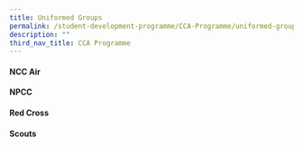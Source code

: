 ```yaml
---
title: Uniformed Groups
permalink: /student-development-programme/CCA-Programme/uniformed-groups/
description: ""
third_nav_title: CCA Programme
---
```

#### NCC Air
#### NPCC
#### Red Cross
#### Scouts